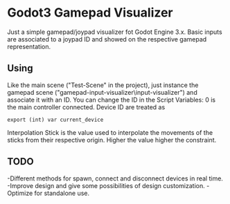# Godot3 Gamepad Visualizer

Just a simple gamepad/joypad visualizer fot Godot Engine 3.x.
Basic inputs are associated to a joypad ID and showed on the respective gamepad representation.

## Using

Like the main scene ("Test-Scene" in the project), just instance the gamepad scene ("gamepad-input-visualizer\input-visualizer") and associate it with an ID.
You can change the ID in the Script Variables: 0 is the main controller connected.
Device ID are treated as
```gdscript
export (int) var current_device
```
Interpolation Stick is the value used to interpolate the movements of the sticks from their respective origin. Higher the value higher the constraint.

## TODO

-Different methods for spawn, connect and disconnect devices in real time.
-Improve design and give some possibilities of design customization.
-Optimize for standalone use. 
